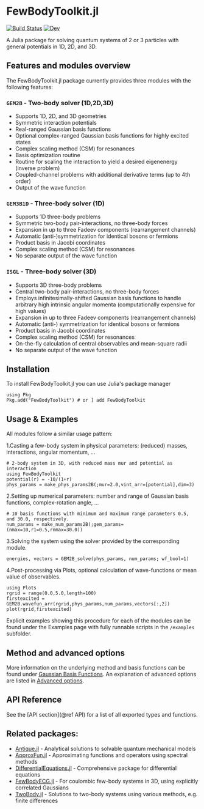 # FewBodyToolkit.jl

[![Build Status](https://github.com/lhapp27/FewBodyToolkit.jl/actions/workflows/CI.yml/badge.svg?branch=main)](https://github.com/lhapp27/FewBodyToolkit.jl/actions/workflows/CI.yml?query=branch%3Amain)
[![Dev](https://img.shields.io/badge/docs-dev-blue.svg)](https://lhapp27.github.io/FewBodyToolkit.jl/dev/)

A Julia package for solving quantum systems of 2 or 3 particles with general potentials in 1D, 2D, and 3D.

## Features and modules overview

The FewBodyToolkit.jl package currently provides three modules with the following features:

### `GEM2B` - Two-body solver (1D,2D,3D)
* Supports 1D, 2D, and 3D geometries
* Symmetric interaction potentials
* Real-ranged Gaussian basis functions
* Optional complex-ranged Gaussian basis functions for highly excited states
* Complex scaling method (CSM) for resonances
* Basis optimization routine
* Routine for scaling the interaction to yield a desired eigenenergy (inverse problem)
* Coupled-channel problems with additional derivative terms (up to 4th order)
* Output of the wave function

### `GEM3B1D` - Three-body solver (1D)
* Supports 1D three-body problems
* Symmetric two-body pair-interactions, no three-body forces
* Expansion in up to three Fadeev components (rearrangement channels)
* Automatic (anti-)symmetrization for identical bosons or fermions
* Product basis in Jacobi coordinates
* Complex scaling method (CSM) for resonances
* No separate output of the wave function

### `ISGL` - Three-body solver (3D)
* Supports 3D three-body problems
* Central two-body pair-interactions, no three-body forces
* Employs infinitesimally-shifted Gaussian basis functions to handle arbitrary high intrinsic angular momenta (computationally expensive for high values)
* Expansion in up to three Fadeev components (rearrangement channels)
* Automatic (anti-) symmetrization for identical bosons or fermions
* Product basis in Jacobi coordinates
* Complex scaling method (CSM) for resonances
* On-the-fly calculation of central observables and mean-square radii
* No separate output of the wave function


## Installation
To install FewBodyToolkit.jl you can use Julia's package manager
```
using Pkg
Pkg.add("FewBodyToolkit") # or ] add FewBodyToolkit
```

## Usage & Examples
All modules follow a similar usage pattern:

1.Casting a few-body system in physical parameters: (reduced) masses, interactions, angular momentum, ...
```
# 2-body system in 3D, with reduced mass mur and potential as interaction
using FewBodyToolkit
potential(r) = -10/(1+r)
phys_params = make_phys_params2B(;mur=2.0,vint_arr=[potential],dim=3)
```

2.Setting up numerical parameters: number and range of Gaussian basis functions, complex-rotation angle, ...
```
# 10 basis functions with minimum and maximum range parameters 0.5, and 30.0, respectively.
num_params = make_num_params2B(;gem_params=(nmax=10,r1=0.5,rnmax=30.0)) 
```

3.Solving the system using the solver provided by the corresponding module.
```
energies, vectors = GEM2B_solve(phys_params, num_params; wf_bool=1)
```

4.Post-processing via Plots, optional calculation of wave-functions or mean value of observables.
```
using Plots
rgrid = range(0.0,5.0,length=100)
firstexcited = GEM2B.wavefun_arr(rgrid,phys_params,num_params,vectors[:,2])
plot(rgrid,firstexcited)
```


Explicit examples showing this procedure for each of the modules can be found under the Examples page with fully runnable scripts in the `/examples` subfolder.

## Method and advanced options

More information on the underlying method and basis functions can be found under [Gaussian Basis Functions](@ref). An explanation of advanced options are listed in [Advanced options](@ref).


## API Reference

See the [API section](@ref API) for a list of all exported types and functions.


## Related packages:
- [Antique.jl](https://github.com/ohno/Antique.jl) - Analytical solutions to solvable quantum mechanical models
- [ApproxFun.jl](https://github.com/JuliaApproximation/ApproxFun.jl) - Approximating functions and operators using spectral methods
- [DifferentialEquations.jl](https://github.com/SciML/DifferentialEquations.jl) - Comprehensive package for differential equations
- [FewBodyECG.jl](https://github.com/JuliaFewBody/FewBodyECG.jl) - For coulombic few-body systems in 3D, using explicitly correlated Gaussians
- [TwoBody.jl](https://github.com/ohno/TwoBody.jl) - Solutions to two-body systems using various methods, e.g. finite differences